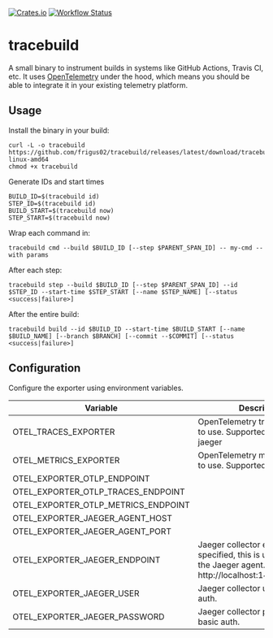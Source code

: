[![Crates.io](https://img.shields.io/crates/v/tracebuild.svg)](https://crates.io/crates/tracebuild)
[![Workflow Status](https://github.com/frigus02/tracebuild/workflows/CI/badge.svg)](https://github.com/frigus02/tracebuild/actions?query=workflow%3A%22CI%22)

# tracebuild

A small binary to instrument builds in systems like GitHub Actions, Travis CI, etc. It uses [OpenTelemetry](https://opentelemetry.io/) under the hood, which means you should be able to integrate it in your existing telemetry platform.

## Usage

Install the binary in your build:

```
curl -L -o tracebuild https://github.com/frigus02/tracebuild/releases/latest/download/tracebuild-linux-amd64
chmod +x tracebuild
```

Generate IDs and start times

```
BUILD_ID=$(tracebuild id)
STEP_ID=$(tracebuild id)
BUILD_START=$(tracebuild now)
STEP_START=$(tracebuild now)
```

Wrap each command in:

```
tracebuild cmd --build $BUILD_ID [--step $PARENT_SPAN_ID] -- my-cmd --with params
```

After each step:

```
tracebuild step --build $BUILD_ID [--step $PARENT_SPAN_ID] --id $STEP_ID --start-time $STEP_START [--name $STEP_NAME] [--status <success|failure>]
```

After the entire build:

```
tracebuild build --id $BUILD_ID --start-time $BUILD_START [--name $BUILD_NAME] [--branch $BRANCH] [--commit --$COMMIT] [--status <success|failure>]
```

## Configuration

Configure the exporter using environment variables.

| Variable                            | Description                                                                                                                   | Default                |
| ----------------------------------- | ----------------------------------------------------------------------------------------------------------------------------- | ---------------------- |
| OTEL_TRACES_EXPORTER                | OpenTelemetry traces exporter to use. Supported are: otlp, jaeger                                                             | otlp                   |
| OTEL_METRICS_EXPORTER               | OpenTelemetry metrics exporter to use. Supported are: otlp                                                                    | otlp                   |
| OTEL_EXPORTER_OTLP_ENDPOINT         |                                                                                                                               | https://localhost:4317 |
| OTEL_EXPORTER_OTLP_TRACES_ENDPOINT  |                                                                                                                               | https://localhost:4317 |
| OTEL_EXPORTER_OTLP_METRICS_ENDPOINT |                                                                                                                               | https://localhost:4317 |
| OTEL_EXPORTER_JAEGER_AGENT_HOST     |                                                                                                                               | 127.0.0.1              |
| OTEL_EXPORTER_JAEGER_AGENT_PORT     |                                                                                                                               | 6831                   |
| OTEL_EXPORTER_JAEGER_ENDPOINT       | Jaeger collector endpoint. If specified, this is used instead of the Jaeger agent. Example: http://localhost:14268/api/traces |                        |
| OTEL_EXPORTER_JAEGER_USER           | Jaeger collector user for basic auth.                                                                                         |                        |
| OTEL_EXPORTER_JAEGER_PASSWORD       | Jaeger collector password for basic auth.                                                                                     |                        |
